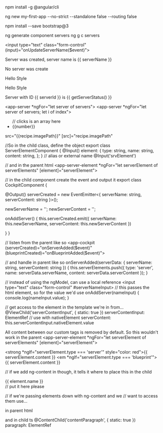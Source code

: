 
npm install -g @angular/cli

<!-- Create an angular project -->
ng new my-first-app --no-strict --standalone false --routing false

<!-- Install bootstrap -->
npm install --save bootstrap@3

<!-- Generate a component -->
<!-- shorthand  -->
ng generate component servers
ng g c servers 

<!-- use $event -->
<input type="text" class="form-control" (input)="onUpdateServerName($event)">

<!-- ngIf -->
<p *ngIf="serverCreated; else noServer">Server was created, server name is {{
    serverName }}</p>
<ng-template #noServer>
    <p>No server was create</p>
</ng-template>

<!-- ngStyle - can ommit '' with camelCase version -->
<p [ngStyle]="{'background-color': red}">Hello Style</p>
<p [ngStyle]="{backgroundColor: blue}">Hello Style</p>

<!-- ngClass - class: followed by condition -->
<p [ngClass]="{online: serverStatus === 'online' }">
    Server with ID {{ serverId }} is {{ getServerStatus() }}
</p>

<!-- ngFor - second let to get index-->
<app-server *ngFor="let server of servers"></app-server>
<app-server *ngFor="let server of servers; let i of index"></app-server>
<ul> // clicks is an array here
    <li *ngFor="let number of clicks" [ngClass]="{fifthElement: number >= 4}">{{number}}</li>
</ul>

<!-- image src with a url -->
src="{{recipe.imagePath}}" 
[src]="recipe.imagePath"


<!-- @Input - to make a custon bindable property -->
//So in the child class, define the object
export class ServerElementComponent {
  @Input() element: {
    type: string, name: string, content: string,
  };
}
// alias or external name
@Input('srvElement')

// and in the parent html
<app-server-element *ngFor="let serverElement of serverElements" [element]="serverElement"></app-server-element>


<!-- @Output - create our own custom bindable event -->

// in the child component create the event and output it
export class CockpitComponent {

  @Output() serverCreated = new EventEmitter<{ serverName: string, serverContent: string }>();

  newServerName = '';
  newServerContent = '';

  onAddServer() {
    this.serverCreated.emit({
      serverName: this.newServerName,
      serverContent: this.newServerContent
    })

  }
}

// listen from the parent like so
<app-cockpit (serverCreated)="onServerAdded($event)" (blueprintCreated)="onBlueprintAdded($event)">

// and handle in parent like so
onServerAdded(serverData: { serverName: string, serverContent: string }) {
    this.serverElements.push({
      type: 'server',
      name: serverData.serverName,
      content: serverData.serverContent
    });
  }


  <!-- Local references in templates -->
  // instead of using the ngModel, can use a local reference
  <input type="text" class="form-control" #serverNameInput>
  // this passes the html element, so for the value we'd use
  onAddServer(nameInput) {
    console.log(nameInput.value);
  }

<!-- ViewChild -->
// get access to the element in the template we're in from...
@ViewChild('serverContentInput', { static: true }) serverContentInput: ElementRef
// use with nativeElement
serverContent: this.serverContentInput.nativeElement.value

<!-- ng-content -->
All content between our custom tags is removed by default. 
So this wouldn't work in the parent
<app-server-element *ngFor="let serverElement of serverElements" [element]="serverElement">
    <p>
        <strong *ngIf="serverElement.type === 'server'" style="color: red">{{ serverElement.content }}</strong>
        <em *ngIf="serverElement.type === 'blueprint'">{{ serverElement.content }}</em>
    </p>
</app-server-element>
// if we add ng-content in though, it tells it where to place this in the child
<div class="panel panel-default">
    <div class="panel-heading">{{ element.name }}</div>
    <div class="panel-body">
        <ng-content></ng-content> // put it here please
    </div>
</div>

<!-- ContentChild -->
// if we're passing elements down with ng-content and we
// want to access them use...
 
<p #contentParagraph> in parent html

and in child ts
 @ContentChild('contentParagraph', { static: true }) paragraph: ElementRef  